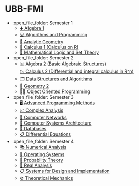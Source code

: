 # UBB-FMI

<ul>
  <li>:open_file_folder: Semester 1
    <ul>
      <li>
        <a href="https://github.com/MarioMaxim18/UBB-FMI/tree/main/Semester%201/Algebra%201"> 
          ➕  Algebra 1
        </a>
      </li>
      <li>
        <a href="https://github.com/MarioMaxim18/UBB-FMI/tree/main/Semester%201/Algorithms%20and%20Programming"> 
          💻  Algorithms and Programming
        </a>
      </li>
      <li>
        <a href="https://github.com/MarioMaxim18/UBB-FMI/tree/main/Semester%201/Analytic%20Geometry"> 
          📏  Analytic Geometry
        </a>
      </li>
      <li>
        <a href="https://github.com/MarioMaxim18/UBB-FMI/tree/main/Semester%201/Calculus%201%20(Calculus%20on%20R)"> 
          💭  Calculus 1 (Calculus on R)
      </a>
      </li>
      <li>
        <a href="https://github.com/MarioMaxim18/UBB-FMI/tree/main/Semester%201/Mathematical%20Logic%20and%20Set%20Theory"> 
          🧮  Mathematical Logic and Set Theory
        </a>
      </li>
    </ul>
  </li>
  <li>:open_file_folder: Semester 2
    <ul>
      <li>
        <a href="https://github.com/MarioMaxim18/UBB-FMI/tree/main/Semester%202/Algebra%202%20(Basic%20Algebraic%20Structures)"> 
          📊  Algebra 2 (Basic Algebraic Structures)
        </a>
      </li>
      </li>
        <a href="https://github.com/MarioMaxim18/UBB-FMI/tree/main/Semester%202/Calculus%202%20(Differential%20and%20integral%20calculus%20in%20R%5En)"> 
          📉  Calculus 2 (Differential and integral calculus in R^n)
        </a>
      </li>
      <li>
        <a href="https://github.com/MarioMaxim18/UBB-FMI/tree/main/Semester%202/Data%20Structures%20and%20Algorithms"> 
          🗂  Data Structures and Algorithms 
        </a>
      </li>
      <li>
        <a href="https://github.com/MarioMaxim18/UBB-FMI/tree/main/Semester%202/Geometry%202"> 
          📐  Geometry 2
        </a>      
      </li>
      <li>
        <a href="https://github.com/MarioMaxim18/UBB-FMI/tree/main/Semester%202/Object%20Oriented%20Programming"> 
          👩‍💻  Object Oriented Programming 
        </a>
      </li>
    </ul>
  </li>
  <li>:open_file_folder: Semester 3
    <ul>
      <li>
        <a href="https://github.com/MarioMaxim18/UBB-FMI/tree/main/Semester%203/Advanced%20Programming%20Methods"> 
          🖥  Advanced Programming Methods 
        </a>
      </li>
      <li>
        <a href="https://github.com/MarioMaxim18/UBB-FMI/tree/main/Semester%203/Complex%20Analysis"> 
          📈  Complex Analysis
        </a>
      </li>
      <li>
        <a href="https://github.com/MarioMaxim18/UBB-FMI/tree/main/Semester%203/Computer%20Networks"> 
          📡  Computer Networks 
        </a>
      </li>
      <li>
        <a href="https://github.com/MarioMaxim18/UBB-FMI/tree/main/Semester%203/Computer%20Systems%20Architecture"> 
          💾  Computer Systems Architecture
        </a>
      </li>
      <li>
        <a href="https://github.com/MarioMaxim18/UBB-FMI/tree/main/Semester%203/Databases"> 
          🔗  Databases 
        </a>
      </li>
      <li>
        <a href="https://github.com/MarioMaxim18/UBB-FMI/tree/main/Semester%203/Differential%20Equations"> 
          📋  Differential Equations
        </a>
      </li>
    </ul>
  </li>
  <li>:open_file_folder: Semester 4
    <ul>
      <li>
        <a href="https://github.com/MarioMaxim18/UBB-FMI/tree/main/Semester%204/Numerical%20Analysis"> 
          📚  Numerical Analysis 
        </a>
      </li>
      <li>
        <a href="https://github.com/MarioMaxim18/UBB-FMI/tree/main/Semester%204/Operating%20Systems"> 
          💽  Operating Systems 
        </a>
      </li>
      <li>
        <a href="https://github.com/MarioMaxim18/UBB-FMI/tree/main/Semester%204/Probability%20Theory"> 
          🎲  Probability Theory 
        </a>
      </li>
      <li>
        <a href="https://github.com/MarioMaxim18/UBB-FMI/tree/main/Semester%204/Real%20Analysis"> 
         🟰   Real Analysis
        </a>
      </li>
      <li>
        <a href="https://github.com/MarioMaxim18/Systems-for-Design-and-Implementation"> 
         📋   Systems for Design and Implementation
        </a>
      </li>
      <li>
        <a href="https://github.com/MarioMaxim18/UBB-FMI/tree/main/Semester%204/Theoretical%20Mechanics"> 
         ⚙️   Theoretical Mechanics
        </a>
      </li>
    </ul>
  </li>
</ul>

